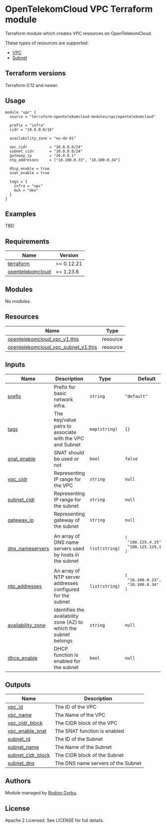 # OpenTelekomCloud VPC Terraform module

Terraform module which creates VPC resources on OpenTelekomCloud.

These types of resources are supported:

* [VPC](https://registry.terraform.io/providers/opentelekomcloud/opentelekomcloud/latest/docs/resources/vpc_v1)
* [Subnet](https://registry.terraform.io/providers/opentelekomcloud/opentelekomcloud/latest/docs/resources/vpc_subnet_v1)

## Terraform versions

Terraform 0.12 and newer.

## Usage

```hcl
module "vpc" {
  source = "terraform-opentelekomcloud-modules/vpc/opentelekomcloud"

  prefix = "infra"
  cidr = "10.0.0.0/16"

  availability_zone = "eu-de-01"

  vpc_cidr          = "10.0.0.0/24"
  subnet_cidr       = "10.0.0.0/24"
  gateway_ip        = "10.0.0.1"
  ntp_addresses     = ["10.100.0.33", "10.100.0.34"]

  dhcp_enable = true
  snat_enable = true

  tags = {
    infra = "vpc"
    muh = "dev"
  }
}
```


## Examples

TBD

## Requirements

| Name                                                                                           | Version    |
| ---------------------------------------------------------------------------------------------- | ---------- |
| <a name="requirement_terraform"></a> [terraform](#requirement\_terraform)                      | >= 0.12.21 |
| <a name="requirement_opentelekomcloud"></a> [opentelekomcloud](#requirement\_opentelekomcloud) | >= 1.23.6  |

## Modules

No modules.

## Resources

| Name                                                                                                                                                 | Type     |
| ---------------------------------------------------------------------------------------------------------------------------------------------------- | -------- |
| [opentelekomcloud_vpc_v1.this](https://registry.terraform.io/providers/opentelekomcloud/opentelekomcloud/latest/docs/resources/vpc_v1)               | resource |
| [opentelekomcloud_vpc_subnet_v1.this](https://registry.terraform.io/providers/opentelekomcloud/opentelekomcloud/latest/docs/resources/vpc_subnet_v1) | resource |

## Inputs

| Name                                                                                    | Description                                                       | Type           | Default                                                      | Required |
| --------------------------------------------------------------------------------------- | ----------------------------------------------------------------- | -------------- | ------------------------------------------------------------ | :------: |
| <a name="input_prefix"></a> [prefix](#input\_prefix)                                    | Prefix for basic network infra.                                   | `string`       | `"default"`                                                  |    no    |
| <a name="input_tags"></a> [tags](#input\_tags)                                          | The key/value pairs to associate with the VPC and Subnet          | `map(string)`  | `{}`                                                         |    no    |
| <a name="input_snat_enable"></a> [snat\_enable](#input\_snat\_enable)                   | SNAT should be used or not                                        | `bool`         | `false`                                                      |    no    |
| <a name="input_vpc_cidr"></a> [vpc\_cidr](#input\_vpc\_cidr)                            | Representing IP range for the VPC                                 | `string`       | `null`                                                       |   yes    |
| <a name="input_subnet_cidr"></a> [subnet\_cidr](#input\_subnet\_cidr)                   | Representing IP range for the subnet                              | `string`       | `null`                                                       |   yes    |
| <a name="input_gateway_ip"></a> [gateway\_ip](#input\_gateway\_ip)                      | Representing gateway of the subnet                                | `string`       | `null`                                                       |   yes    |
| <a name="input_dns_nameservers"></a> [dns\_nameservers](#input\_dns\_nameservers)       | An array of DNS name servers used by hosts in the subnet          | `list(string)` | <pre>[<br>  "100.125.4.25",<br>  "100.125.129.199"<br>]<pre> |    no    |
| <a name="input_ntp_addresses"></a> [ntp\_addresses](#input\_ntp\_addresses)             | An array of NTP server addresses configured for the subnet        | `list(string)` | <pre>[<br>  "10.100.0.33",<br>  "10.100.0.34"<br>]<pre>      |    no    |
| <a name="input_availability_zone"></a> [availability\_zone](#input\_availability\_zone) | Identifies the availability zone (AZ) to which the subnet belongs | `string`       | `null`                                                       |    no    |
| <a name="input_dhcp_enable"></a> [dhcp\_enable](#input\_dhcp\_enable)                   | DHCP function is enabled for the subnet                           | `bool`         | `null`                                                       |    no    |

## Outputs

| Name                                                                                        | Description                        |
| ------------------------------------------------------------------------------------------- | ---------------------------------- |
| <a name="output_vpc_id"></a> [vpc\_id](#output\_vpc\_id)                                    | The ID of the VPC                  |
| <a name="output_vpc_name"></a> [vpc\_name](#output\_vpc\_name)                              | The Name of the VPC                |
| <a name="output_vpc_cidr_block"></a> [vpc\_cidr\_block](#output\_vpc\_cidr\_block)          | The CIDR block of the VPC          |
| <a name="output_vpc_enable_snat"></a> [vpc\_enable\_snat](#output\_vpc\_enable\_snat)       | The SNAT function is enabled       |
| <a name="output_subnet_id"></a> [subnet\_id](#output\_subnet\_id)                           | The ID of the Subnet               |
| <a name="output_subnet_name"></a> [subnet\_name](#output\_subnet\_name)                     | The Name of the Subnet             |
| <a name="output_subnet_cidr_block"></a> [subnet\_cidr\_block](#output\_subnet\_cidr\_block) | The CIDR block of the Subnet       |
| <a name="output_subnet_dns"></a> [subnet\_dns](#output\_subnet\_dns)                        | The DNS name servers of the Subnet |



## Authors

Module managed by [Rodion Gyrbu](https://github.com/lego963).

## License

Apache 2 Licensed. See LICENSE for full details.
